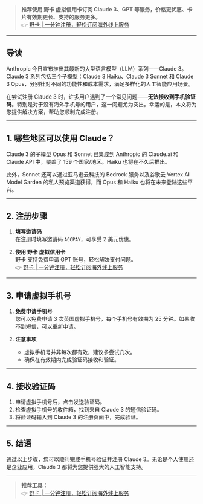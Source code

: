 > **推荐使用 野卡 虚拟信用卡订阅 Claude 3、GPT 等服务，价格更优惠、卡片有效期更长、支持的服务更多。**  
> 👉 [野卡 | 一分钟注册，轻松订阅海外线上服务](https://bit.ly/bewildcard)

---

## 导读

Anthropic 今日宣布推出其最新的大型语言模型（LLM）系列——Claude 3。  
Claude 3 系列包括三个子模型：Claude 3 Haiku、Claude 3 Sonnet 和 Claude 3 Opus，分别针对不同的功能性和成本需求，满足多样化的人工智能应用场景。

在尝试注册 Claude 3 时，许多用户遇到了一个常见问题——**无法接收到手机验证码**。特别是对于没有海外手机号的用户，这一问题尤为突出。幸运的是，本文将为您提供解决方案，帮助您顺利完成注册。

---

## 1. 哪些地区可以使用 Claude？

Claude 3 的子模型 Opus 和 Sonnet 已集成到 Anthropic 的 Claude.ai 和 Claude API 中，覆盖了 159 个国家/地区。Haiku 也将在不久后推出。

此外，Sonnet 还可以通过亚马逊云科技的 Bedrock 服务以及谷歌云 Vertex AI Model Garden 的私人预览渠道获得，而 Opus 和 Haiku 也将在未来登陆这些平台。

---

## 2. 注册步骤

1. **填写邀请码**  
   在注册时填写邀请码 `ACCPAY`，可享受 2 美元优惠。

2. **使用 野卡 虚拟信用卡**  
   野卡 支持免费申请 GPT 账号，轻松解决支付问题。  
   👉 [野卡 | 一分钟注册，轻松订阅海外线上服务](https://bit.ly/bewildcard)

---

## 3. 申请虚拟手机号

1. **免费申请手机号**  
   您可以免费申请 3 次英国虚拟手机号，每个手机号有效期为 25 分钟。如果收不到短信，可以重新申请。

2. **注意事项**  
   - 虚拟手机号并非每次都有效，建议多尝试几次。  
   - 确保在有效期内完成验证码接收和验证。

---

## 4. 接收验证码

1. 申请虚拟手机号后，点击发送验证码。  
2. 检查虚拟手机号的收件箱，找到来自 Claude 3 的短信验证码。  
3. 将验证码输入到 Claude 3 的注册页面中，完成验证。

---

## 5. 结语

通过以上步骤，您可以顺利完成手机号验证并注册 Claude 3。无论是个人使用还是企业应用，Claude 3 都将为您提供强大的人工智能支持。

---

> **推荐工具：**  
> 👉 [野卡 | 一分钟注册，轻松订阅海外线上服务](https://bit.ly/bewildcard)